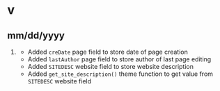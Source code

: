# v
## mm/dd/yyyy

1. [](#new)
    * Added `creDate` page field to store date of page creation
    * Added `lastAuthor` page field to store author of last page editing
    * Added `SITEDESC` website field to store website description
    * Added `get_site_description()` theme function to get value from `SITEDESC` website field
